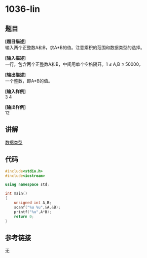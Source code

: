 # 1036-lin
## 题目  
**[题目描述]**  
输入两个正整数A和B，求A*B的值。注意乘积的范围和数据类型的选择。  

**[输入描述]**   
一行，包含两个正整数A和B，中间用单个空格隔开。1 ≤ A,B ≤ 50000。  

**[输出描述]**  
一个整数，即A*B的值。  

**[输入样例]**  
3 4  

**[输出样例]**  
12  

## 讲解  
[数据类型]([1])

## 代码  

```cpp
#include<stdio.h>
#include<iostream>

using namespace std;

int main()
{
	unsigned int A,B;
	scanf("%u %u",&A,&B);
	printf("%u",A*B);
	return 0;
}
```

## 参考链接  
无  